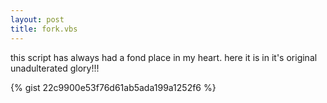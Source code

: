 ```yaml
---
layout: post
title: fork.vbs
---
```


this script has always had a fond place in my heart. here it is in it's original unadulterated glory!!!

{% gist 22c9900e53f76d61ab5ada199a1252f6 %}